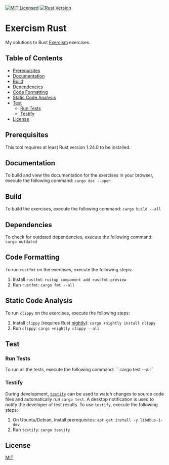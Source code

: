[![MIT Licensed](https://img.shields.io/badge/license-MIT-blue.svg)](https://github.com/jeremy-miller/exercism-rust/blob/master/LICENSE)
[![Rust Version](https://img.shields.io/badge/Rust-1.24.0-blue.svg)]()

# Exercism Rust
My solutions to Rust [Exercism](http://exercism.io/languages/rust/exercises) exercises.

## Table of Contents
- [Prerequisites](#prerequisites)
- [Documentation](#documentation)
- [Build](#build)
- [Dependencies](#dependencies)
- [Code Formatting](#code-formatting)
- [Static Code Analysis](#static-code-analysis)
- [Test](#test)
    - [Run Tests](#run-tests)
    - [Testify](#testify)
- [License](#license)

## Prerequisites
This tool requires at least Rust version 1.24.0 to be installed.

## Documentation
To build and view the documentation for the exercises in your browser, execute the following command:
```cargo doc --open```

## Build
To build the exercises, execute the following command:
```cargo build --all```

## Dependencies
To check for outdated dependencies, execute the following command:
```cargo outdated```

## Code Formatting
To run `rustfmt` on the exercises, execute the following steps:

1. Install `rustfmt`: ```rustup component add rustfmt-preview```
2. Run `rustfmt`: ```cargo fmt --all```

## Static Code Analysis
To run `clippy` on the exercises, execute the following steps:

1. Install `clippy` (requires Rust [nightly](https://github.com/rust-lang-nursery/rustup.rs#working-with-nightly-rust)): ```cargo +nightly install clippy```
2. Run `clippy`: ```cargo +nightly clippy --all```

## Test

### Run Tests
To run all the tests, execute the following command:
```cargo test --all``

### Testify
During development, [`testify`](https://github.com/greyblake/cargo-testify) can be used to watch changes to source
code files and automatically run `cargo test`.  A desktop notification is used to notify the developer of test results.
To use `testify`, execute the following steps:

1. On Ubuntu/Debian, install prerequisites: `apt-get install -y libdbus-1-dev`
2. Run `testify`: `cargo testify`

## License
[MIT](https://github.com/jeremy-miller/exercism-rust/blob/master/LICENSE)

